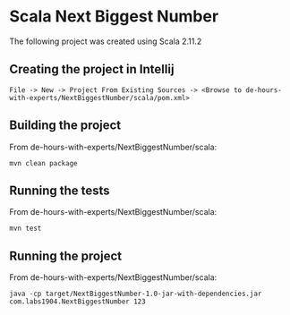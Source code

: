 # Scala Next Biggest Number

The following project was created using Scala 2.11.2

## Creating the project in Intellij
`File -> New -> Project From Existing Sources -> <Browse to de-hours-with-experts/NextBiggestNumber/scala/pom.xml>`

## Building the project
From de-hours-with-experts/NextBiggestNumber/scala:

`mvn clean package`

## Running the tests
From de-hours-with-experts/NextBiggestNumber/scala:

`mvn test`


## Running the project
From de-hours-with-experts/NextBiggestNumber/scala:

`java -cp target/NextBiggestNumber-1.0-jar-with-dependencies.jar com.labs1904.NextBiggestNumber 123`

